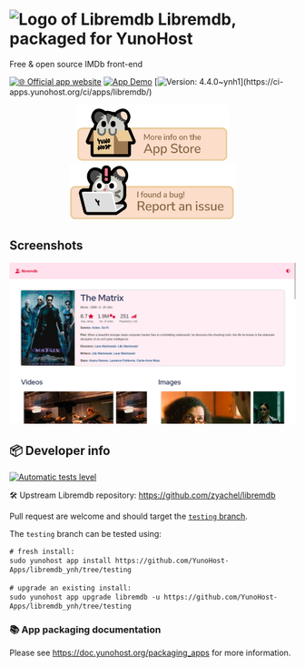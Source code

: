 <!--
N.B.: This README was automatically generated by <https://github.com/YunoHost/apps_tools/blob/main/readme_generator>
It shall NOT be edited by hand.
-->

<h1>
  <img src="https://raw.githubusercontent.com/YunoHost/apps/main/logos/libremdb.png" width="32px" alt="Logo of Libremdb">
  Libremdb, packaged for YunoHost
</h1>

Free & open source IMDb front-end

[![🌐 Official app website](https://img.shields.io/badge/Official_app_website-darkgreen?style=for-the-badge)](https://libremdb.iket.me/)
[![App Demo](https://img.shields.io/badge/App_Demo-blue?style=for-the-badge)](https://libremdb.iket.me/about)
[![Version: 4.4.0~ynh1](https://img.shields.io/badge/Version-4.4.0~ynh1-rgb(18,138,11)?style=for-the-badge)](https://ci-apps.yunohost.org/ci/apps/libremdb/)

<div align="center">
<a href="https://apps.yunohost.org/app/libremdb"><img height="100px" src="https://github.com/YunoHost/yunohost-artwork/raw/refs/heads/main/badges/neopossum-badges/badge_more_info_on_the_appstore.svg"/></a>
<a href="https://github.com/YunoHost-Apps/libremdb_ynh/issues"><img height="100px" src="https://github.com/YunoHost/yunohost-artwork/raw/refs/heads/main/badges/neopossum-badges/badge_report_an_issue.svg"/></a>
</div>


## Screenshots
![Screenshot of Libremdb](./doc/screenshots/screenshot.png)

## 📦 Developer info

[![Automatic tests level](https://apps.yunohost.org/badge/cilevel/libremdb)](https://ci-apps.yunohost.org/ci/apps/libremdb/)

🛠️ Upstream Libremdb repository: <https://github.com/zyachel/libremdb>

Pull request are welcome and should target the [`testing` branch](https://github.com/YunoHost-Apps/libremdb_ynh/tree/testing).

The `testing` branch can be tested using:
```
# fresh install:
sudo yunohost app install https://github.com/YunoHost-Apps/libremdb_ynh/tree/testing

# upgrade an existing install:
sudo yunohost app upgrade libremdb -u https://github.com/YunoHost-Apps/libremdb_ynh/tree/testing
```

### 📚 App packaging documentation

Please see <https://doc.yunohost.org/packaging_apps> for more information.